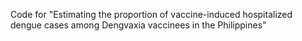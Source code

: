Code for "Estimating the proportion of vaccine-induced hospitalized dengue cases among Dengvaxia vaccinees in the Philippines"
